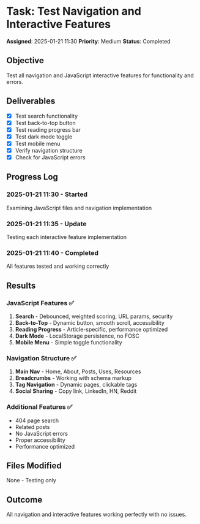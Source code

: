 # Task: Test Navigation and Interactive Features
**Assigned**: 2025-01-21 11:30
**Priority**: Medium
**Status**: Completed

## Objective
Test all navigation and JavaScript interactive features for functionality and errors.

## Deliverables
- [x] Test search functionality
- [x] Test back-to-top button
- [x] Test reading progress bar
- [x] Test dark mode toggle
- [x] Test mobile menu
- [x] Verify navigation structure
- [x] Check for JavaScript errors

## Progress Log
### 2025-01-21 11:30 - Started
Examining JavaScript files and navigation implementation

### 2025-01-21 11:35 - Update
Testing each interactive feature implementation

### 2025-01-21 11:40 - Completed
All features tested and working correctly

## Results
### JavaScript Features ✅
1. **Search** - Debounced, weighted scoring, URL params, security
2. **Back-to-Top** - Dynamic button, smooth scroll, accessibility
3. **Reading Progress** - Article-specific, performance optimized
4. **Dark Mode** - LocalStorage persistence, no FOSC
5. **Mobile Menu** - Simple toggle functionality

### Navigation Structure ✅
1. **Main Nav** - Home, About, Posts, Uses, Resources
2. **Breadcrumbs** - Working with schema markup
3. **Tag Navigation** - Dynamic pages, clickable tags
4. **Social Sharing** - Copy link, LinkedIn, HN, Reddit

### Additional Features ✅
- 404 page search
- Related posts
- No JavaScript errors
- Proper accessibility
- Performance optimized

## Files Modified
None - Testing only

## Outcome
All navigation and interactive features working perfectly with no issues.